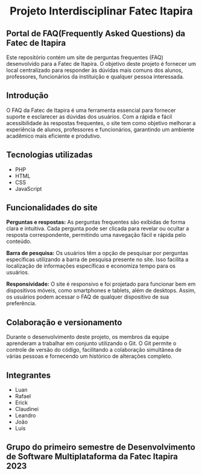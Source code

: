 # <p align='center'>Projeto Interdisciplinar Fatec Itapira</p>

## Portal de FAQ(Frequently Asked Questions) da Fatec de Itapira

Este repositório contém um site de perguntas frequentes (FAQ) desenvolvido para a Fatec de Itapira. O objetivo deste projeto é fornecer um local centralizado para responder às dúvidas mais comuns dos alunos, professores, funcionários da instituição e qualquer pessoa interessada.
<br>

## Introdução

O FAQ da Fatec de Itapira é uma ferramenta essencial para fornecer suporte e esclarecer as dúvidas dos usuários. Com a rápida e fácil acessibilidade às respostas frequentes, o site tem como objetivo melhorar a experiência de alunos, professores e funcionários, garantindo um ambiente acadêmico mais eficiente e produtivo.
<br>

## Tecnologias utilizadas

- PHP
- HTML
- CSS
- JavaScript

## Funcionalidades do site

**Perguntas e respostas:** As perguntas frequentes são exibidas de forma clara e intuitiva. Cada pergunta pode ser clicada para revelar ou ocultar a resposta correspondente, permitindo uma navegação fácil e rápida pelo conteúdo.

**Barra de pesquisa:** Os usuários têm a opção de pesquisar por perguntas específicas utilizando a barra de pesquisa presente no site. Isso facilita a localização de informações específicas e economiza tempo para os usuários.

**Responsividade:** O site é responsivo e foi projetado para funcionar bem em dispositivos móveis, como smartphones e tablets, além de desktops. Assim, os usuários podem acessar o FAQ de qualquer dispositivo de sua preferência.

## Colaboração e versionamento

Durante o desenvolvimento deste projeto, os membros da equipe aprenderam a trabalhar em conjunto utilizando o Git. O Git permite o controle de versão do código, facilitando a colaboração simultânea de várias pessoas e fornecendo um histórico de alterações completo.

## Integrantes

- Luan
- Rafael
- Erick
- Claudinei
- Leandro
- João
- Luis

## Grupo do primeiro semestre de Desenvolvimento de Software Multiplataforma da Fatec Itapira 2023
